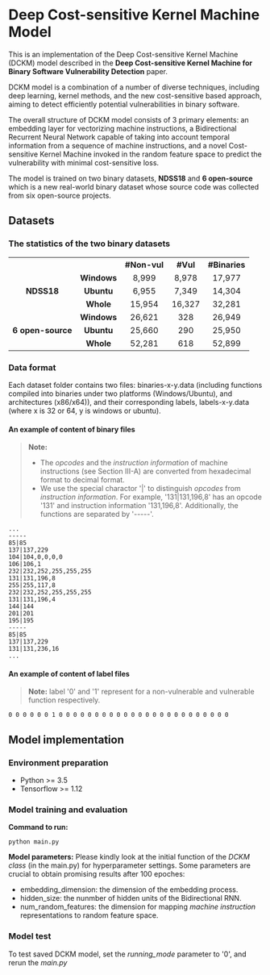 # Deep Cost-sensitive Kernel Machine Model 
This is an implementation of the Deep Cost-sensitive Kernel Machine (DCKM) model described in the **Deep Cost-sensitive Kernel Machine
for Binary Software Vulnerability Detection** paper.

DCKM model is a combination of a number of diverse techniques, including deep learning, kernel methods, and the new cost-sensitive based approach, aiming to detect efficiently potential vulnerabilities in binary software. 

The overall structure of DCKM model consists of 3 primary elements: an embedding layer for vectorizing machine instructions, a Bidirectional Recurrent Neural Network capable of taking into account temporal information from a sequence of machine instructions, and a novel Cost-sensitive Kernel Machine invoked in the random feature space to predict the vulnerability with minimal cost-sensitive loss.

The model is trained on two binary datasets, **NDSS18** and **6 open-source** which is a new real-world binary dataset whose source code was collected from six open-source projects.

## Datasets
### The statistics of the two binary datasets
<table>
  <tr align="center">
    <th></th>
    <th></th>
    <th><b>#Non-vul</b></th>
    <th><b>#Vul</b></th>
    <th><b>#Binaries</b></th>
  </tr>
  <tr align="center">
    <td rowspan="3"><b>NDSS18</b></td>
    <td><b>Windows</b></td>
    <td>8,999</td>
    <td>8,978</td>
    <td>17,977</td>
  </tr>
  <tr align="center">
    <td><b>Ubuntu</b></td>
    <td>6,955</td>
    <td>7,349</td>
    <td>14,304</td>
  </tr>
  <tr align="center">
    <td><b>Whole</b></td>
    <td>15,954</td>
    <td>16,327</td>
    <td>32,281</td>
  </tr>
  <tr align="center">
    <td rowspan="3"><b>6 open-source</b></td>
    <td><b>Windows</b></td>
    <td>26,621</td>
    <td>328</td>
    <td>26,949</td>
  </tr>
  <tr align="center">
    <td><b>Ubuntu</b></td>
    <td>25,660</td>
    <td>290</td>
    <td>25,950</td>
  </tr>
  <tr align="center">
    <td><b>Whole</b></td>
    <td>52,281</td>
    <td>618</td>
    <td>52,899</td>
  </tr>
</table>

### Data format

Each dataset folder contains two files: binaries-x-y.data (including functions compiled into binaries under two platforms (Windows/Ubuntu), and architectures (x86/x64)), and their corresponding labels, labels-x-y.data (where x is 32 or 64, y is windows or ubuntu).

#### An example of content of binary files
> **Note:** 
>- The *opcodes* and the *instruction information* of machine instructions (see Section III-A) are converted from hexadecimal format to decimal format.
>- We use the special charactor '|' to distinguish *opcodes* from *instruction information*. For example, '131|131,196,8' has an opcode '131' and instruction information '131,196,8'. Additionally, the functions are separated by '-----'.   
```
...
-----
85|85
137|137,229
104|104,0,0,0,0
106|106,1
232|232,252,255,255,255
131|131,196,8
255|255,117,8
232|232,252,255,255,255
131|131,196,4
144|144
201|201
195|195
-----
85|85
137|137,229
131|131,236,16
...
```

#### An example of content of label files
> **Note:** label '0' and '1' represent for a non-vulnerable and vulnerable function respectively.

```
0 0 0 0 0 0 1 0 0 0 0 0 0 0 0 0 0 0 0 0 0 0 0 0 0 0 0 0 0 0 0
```

## Model implementation
### Environment preparation
- Python >= 3.5
- Tensorflow >= 1.12

### Model training and evaluation
**Command to run:**
```
python main.py
```

**Model parameters:**
Please kindly look at the initial function of the *DCKM class* (in the main.py) for hyperparameter settings. 
Some parameters are crucial to obtain promising results after 100 epoches: 
- embedding_dimension: the dimension of the embedding process.
- hidden_size: the nunmber of hidden units of the Bidirectional RNN.
- num_random_features: the dimension for mapping *machine instruction* representations to random feature space.

### Model test
To test saved DCKM model, set the *running_mode* parameter to '0', and rerun the *main.py*


